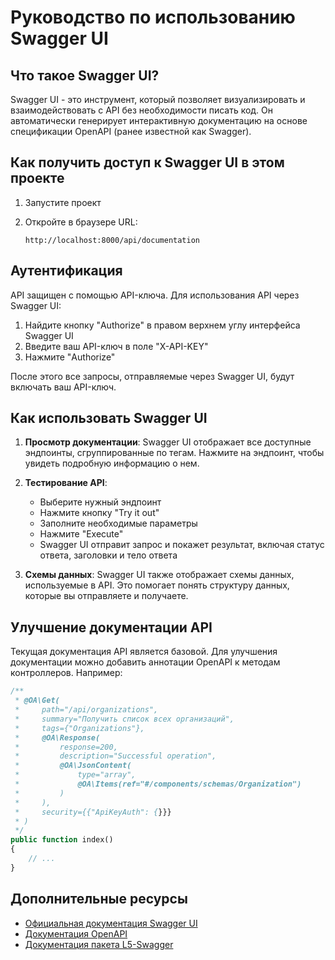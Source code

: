 # Руководство по использованию Swagger UI

## Что такое Swagger UI?

Swagger UI - это инструмент, который позволяет визуализировать и взаимодействовать с API без необходимости писать код. Он автоматически генерирует интерактивную документацию на основе спецификации OpenAPI (ранее известной как Swagger).

## Как получить доступ к Swagger UI в этом проекте

1. Запустите проект

2. Откройте в браузере URL:
   ```
   http://localhost:8000/api/documentation
   ```

## Аутентификация

API защищен с помощью API-ключа. Для использования API через Swagger UI:

1. Найдите кнопку "Authorize" в правом верхнем углу интерфейса Swagger UI
2. Введите ваш API-ключ в поле "X-API-KEY"
3. Нажмите "Authorize"

После этого все запросы, отправляемые через Swagger UI, будут включать ваш API-ключ.

## Как использовать Swagger UI

1. **Просмотр документации**: Swagger UI отображает все доступные эндпоинты, сгруппированные по тегам. Нажмите на эндпоинт, чтобы увидеть подробную информацию о нем.

2. **Тестирование API**:
   - Выберите нужный эндпоинт
   - Нажмите кнопку "Try it out"
   - Заполните необходимые параметры
   - Нажмите "Execute"
   - Swagger UI отправит запрос и покажет результат, включая статус ответа, заголовки и тело ответа

3. **Схемы данных**: Swagger UI также отображает схемы данных, используемые в API. Это помогает понять структуру данных, которые вы отправляете и получаете.

## Улучшение документации API

Текущая документация API является базовой. Для улучшения документации можно добавить аннотации OpenAPI к методам контроллеров. Например:

```php
/**
 * @OA\Get(
 *     path="/api/organizations",
 *     summary="Получить список всех организаций",
 *     tags={"Organizations"},
 *     @OA\Response(
 *         response=200,
 *         description="Successful operation",
 *         @OA\JsonContent(
 *             type="array",
 *             @OA\Items(ref="#/components/schemas/Organization")
 *         )
 *     ),
 *     security={{"ApiKeyAuth": {}}}
 * )
 */
public function index()
{
    // ...
}
```

## Дополнительные ресурсы

- [Официальная документация Swagger UI](https://swagger.io/tools/swagger-ui/)
- [Документация OpenAPI](https://swagger.io/specification/)
- [Документация пакета L5-Swagger](https://github.com/DarkaOnLine/L5-Swagger)
